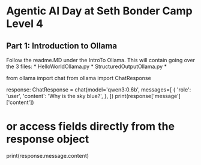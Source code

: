 # Agentic AI Day at Seth Bonder Camp Level 4


## Part 1: Introduction to Ollama

Follow the readme.MD under the IntroTo Ollama. This will contain going over the 3 files:
    * HelloWorldOllama.py
    * StructuredOutputOllama.py
    * 


from ollama import chat
from ollama import ChatResponse

response: ChatResponse = chat(model='qwen3:0.6b', messages=[
  {
    'role': 'user',
    'content': 'Why is the sky blue?',
  },
])
print(response['message']['content'])
# or access fields directly from the response object
print(response.message.content)
    